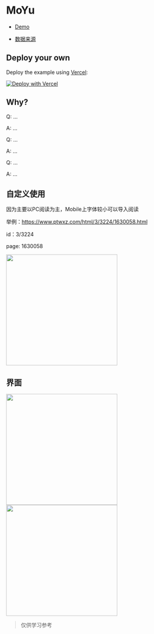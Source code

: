 # MoYu

- [Demo](https://moyu.vercel.app)

- [数据来源](https://www.ptwxz.com)

## Deploy your own

Deploy the example using [Vercel](https://vercel.com?utm_source=github&utm_medium=readme&utm_campaign=next-example):

[![Deploy with Vercel](https://vercel.com/button)](https://vercel.com/new/git/external?repository-url=https://github.com/vercel/next.js/tree/canary/examples/with-typescript&project-name=with-typescript&repository-name=with-typescript)

## Why?

Q: ...

A: ...

Q: ...

A: ...

Q: ...

A: ...

## 自定义使用

因为主要以PC阅读为主，Mobile上字体较小可以导入阅读

举例：https://www.ptwxz.com/html/3/3224/1630058.html

id：3/3224

page: 1630058

<img width="300" src="https://user-images.githubusercontent.com/24250627/119256586-f9f59380-bbf3-11eb-99dc-2211540a16fc.png" />


## 界面

<img width="300" src="https://user-images.githubusercontent.com/24250627/119255338-e0e9e400-bbed-11eb-98ca-a8c8e89da5e6.png" />
<img width="300" src="https://user-images.githubusercontent.com/24250627/119255350-eb0be280-bbed-11eb-8a23-6e7d9e33a014.png" />


> 仅供学习参考
